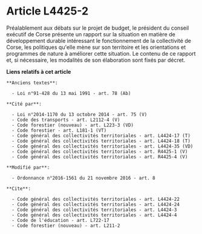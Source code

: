 # Article L4425-2

Préalablement aux débats sur le projet de budget, le président du conseil exécutif de Corse présente un rapport sur la
situation en matière de développement durable intéressant le fonctionnement de la collectivité de Corse, les politiques
qu'elle mène sur son territoire et les orientations et programmes de nature à améliorer cette situation. Le contenu de ce
rapport et, si nécessaire, les modalités de son élaboration sont fixés par décret.

**Liens relatifs à cet article**

	**Anciens textes**:

	  - Loi n°91-428 du 13 mai 1991 - art. 78 (Ab)

	**Cité par**:

	  - Loi n°2014-1170 du 13 octobre 2014 - art. 75 (V)
	  - Code des transports - art. L2112-4 (V)
	  - Code forestier (nouveau) - art. L223-3 (VD)
	  - Code forestier - art. L181-1 (VT)
	  - Code général des collectivités territoriales - art. L4424-17 (T)
	  - Code général des collectivités territoriales - art. L4424-18 (T)
	  - Code général des collectivités territoriales - art. L4424-35 (VD)
	  - Code général des collectivités territoriales - art. R4425-1 (V)
	  - Code général des collectivités territoriales - art. R4425-4 (V)

	**Modifié par**:

	  - Ordonnance n°2016-1561 du 21 novembre 2016 - art. 8

	**Cite**:

	  - Code général des collectivités territoriales - art. L4424-22
	  - Code général des collectivités territoriales - art. L4424-24
	  - Code général des collectivités territoriales - art. L4424-3
	  - Code général des collectivités territoriales - art. L4424-4
	  - Code de l'éducation - art. L722-17
	  - Code forestier (nouveau) - art. L211-2
